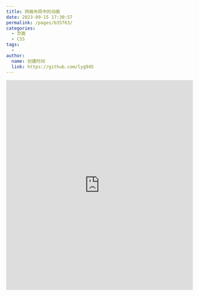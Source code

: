 ```yaml
---
title: 网格布局中的动画
date: 2023-09-15 17:30:57
permalink: /pages/b35f63/
categories:
  - 页面
  - CSS
tags:
  - 
author: 
  name: 创建时间
  link: https://github.com/lyg945
---
```

<iframe height="567.2890625" style="width: 100%;" scrolling="no" title="网格布局中的动画" src="https://codepen.io/xugaoyi/embed/zYydzWQ?default-tab=html%2Cresult" frameborder="no" loading="lazy" allowtransparency="true" allowfullscreen="true">
  See the Pen <a href="https://codepen.io/xugaoyi/pen/zYydzWQ">
  Untitled</a> by xugaoyi (<a href="https://codepen.io/xugaoyi">@xugaoyi</a>)
  on <a href="https://codepen.io">CodePen</a>.
</iframe>